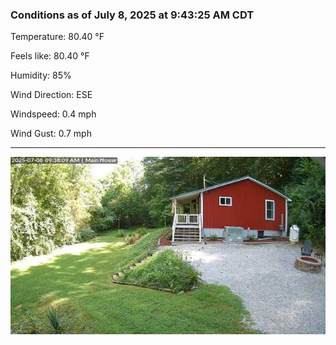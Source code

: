 ### Conditions as of July 8, 2025 at 9:43:25 AM CDT 

Temperature: 80.40 &deg;F

Feels like: 80.40 &deg;F

Humidity: 85%

Wind Direction: ESE

Windspeed: 0.4 mph

Wind Gust: 0.7 mph

---

<img src="./images/latest.jpeg"/>

